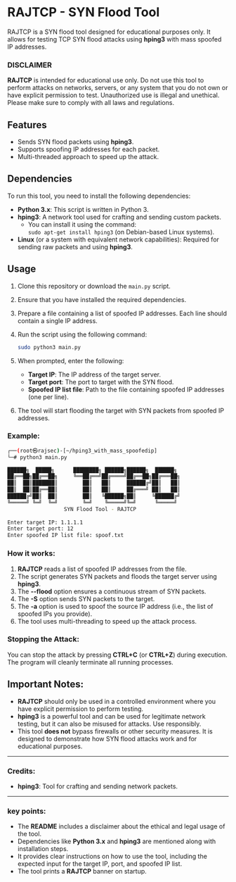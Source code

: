 # RAJTCP - SYN Flood Tool

RAJTCP is a SYN flood tool designed for educational purposes only. It allows for testing TCP SYN flood attacks using **hping3** with mass spoofed IP addresses.

### DISCLAIMER
**RAJTCP** is intended for educational use only. Do not use this tool to perform attacks on networks, servers, or any system that you do not own or have explicit permission to test. Unauthorized use is illegal and unethical. Please make sure to comply with all laws and regulations.

## Features
- Sends SYN flood packets using **hping3**.
- Supports spoofing IP addresses for each packet.
- Multi-threaded approach to speed up the attack.

## Dependencies
To run this tool, you need to install the following dependencies:
- **Python 3.x**: This script is written in Python 3.
- **hping3**: A network tool used for crafting and sending custom packets.
  - You can install it using the command:  
    `sudo apt-get install hping3` (on Debian-based Linux systems).
- **Linux** (or a system with equivalent network capabilities): Required for sending raw packets and using **hping3**.

## Usage

1. Clone this repository or download the `main.py` script.
2. Ensure that you have installed the required dependencies.
3. Prepare a file containing a list of spoofed IP addresses. Each line should contain a single IP address.
4. Run the script using the following command:

   ```bash
   sudo python3 main.py
   ```

5. When prompted, enter the following:
   - **Target IP**: The IP address of the target server.
   - **Target port**: The port to target with the SYN flood.
   - **Spoofed IP list file**: Path to the file containing spoofed IP addresses (one per line).

6. The tool will start flooding the target with SYN packets from spoofed IP addresses.

### Example:
```bash
┌──(root㉿rajsec)-[~/hping3_with_mass_spoofedip]
└─# python3 main.py

██████╗  █████╗      ████████╗ ██████╗██████╗  ██████╗
██╔══██╗██╔══██╗     ╚══██╔══╝██╔════╝██╔══██╗██╔═══██╗
██║  ██║███████║        ██║   ██║     ██████╔╝██║   ██║
██║  ██║██╔══██║        ██║   ██║     ██╔═══╝ ██║   ██║
██████╔╝██║  ██║        ██║   ╚██████╗██║     ╚██████╔╝
╚═════╝ ╚═╝  ╚═╝        ╚═╝    ╚═════╝╚═╝      ╚═════╝ 
                  SYN Flood Tool - RAJTCP
    
Enter target IP: 1.1.1.1
Enter target port: 12
Enter spoofed IP list file: spoof.txt
```

### How it works:
1. **RAJTCP** reads a list of spoofed IP addresses from the file.
2. The script generates SYN packets and floods the target server using **hping3**.
3. The **--flood** option ensures a continuous stream of SYN packets.
4. The **-S** option sends SYN packets to the target.
5. The **-a** option is used to spoof the source IP address (i.e., the list of spoofed IPs you provide).
6. The tool uses multi-threading to speed up the attack process.

### Stopping the Attack:
You can stop the attack by pressing **CTRL+C** (or **CTRL+Z**) during execution. The program will cleanly terminate all running processes.

## Important Notes:
- **RAJTCP** should only be used in a controlled environment where you have explicit permission to perform testing.
- **hping3** is a powerful tool and can be used for legitimate network testing, but it can also be misused for attacks. Use responsibly.
- This tool **does not** bypass firewalls or other security measures. It is designed to demonstrate how SYN flood attacks work and for educational purposes.

---

### Credits:
- **hping3**: Tool for crafting and sending network packets.
---

### key points:
- The **README** includes a disclaimer about the ethical and legal usage of the tool.
- Dependencies like **Python 3.x** and **hping3** are mentioned along with installation steps.
- It provides clear instructions on how to use the tool, including the expected input for the target IP, port, and spoofed IP list.
- The tool prints a **RAJTCP** banner on startup.

